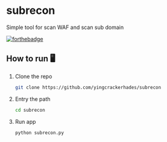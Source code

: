 # subrecon
Simple tool for scan WAF and scan sub domain

[![forthebadge](https://forthebadge.com/images/badges/made-with-python.svg)](https://forthebadge.com)

## How to run 🖥️️
1. Clone the repo
   ```sh
   git clone https://github.com/yingcrackerhades/subrecon
   ```
2. Entry the path
   ```sh
   cd subrecon
   ```
3. Run app
   ```sh
   python subrecon.py
